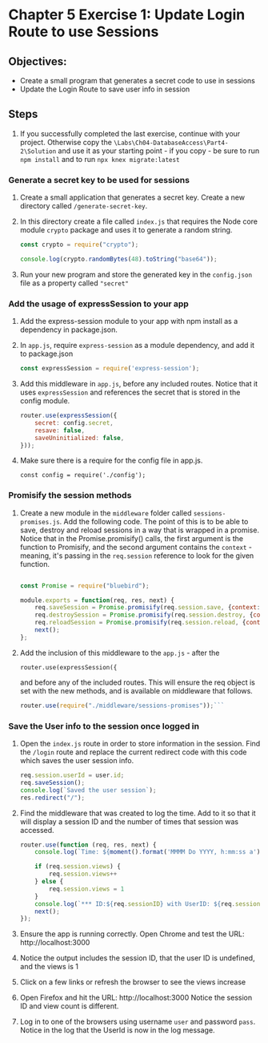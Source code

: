 # Chapter 5 Exercise 1: Update Login Route to use Sessions

## Objectives:
* Create a small program that generates a secret code to use in sessions
* Update the Login Route to save user info in session


## Steps 

1. If you successfully completed the last exercise, continue with your project. Otherwise copy the `\Labs\Ch04-DatabaseAccess\Part4-2\Solution` and use it as your starting point - if you copy - be sure to run `npm install` and to run ```npx knex migrate:latest```


### Generate a secret key to be used for sessions
1. Create a small application that generates a secret key. Create a new directory called `/generate-secret-key`.

1. In this directory create a file called `index.js` that requires the Node core module `crypto` package and uses it to generate a random string. 

	```javascript
	const crypto = require("crypto");

	console.log(crypto.randomBytes(48).toString("base64"));
	```

1. Run your new program and store the generated key in the `config.json` file as a property called `"secret"`


### Add the usage of expressSession to your app

1. Add the express-session module to your app with npm install as a dependency in package.json.

1. In `app.js`, require `express-session` as a module dependency, and add it to package.json 
	
	```javascript
	const expressSession = require('express-session');
	```

1. Add this middleware in `app.js`, before any included routes. Notice that it uses `expressSession` and references the secret that is stored in the config module. 
    ``` javascript
	router.use(expressSession({
		secret: config.secret,
		resave: false,
		saveUninitialized: false,
	}));
    ```

1. Make sure there is a require for the config file in app.js.

	`const config = require('./config');`


### Promisify the session methods

1. Create a new module in the `middleware` folder called `sessions-promises.js`. Add the following code. The point of this is to be able to save, destroy and reload sessions in a way that is wrapped in a promise. Notice that in the Promise.promisify() calls, the first argument is the function to Promisify, and the second argument contains the `context` - meaning, it's passing in the `req.session` reference to look for the given function.

	```javascript

	const Promise = require("bluebird");

	module.exports = function(req, res, next) {
		req.saveSession = Promise.promisify(req.session.save, {context: req.session});
		req.destroySession = Promise.promisify(req.session.destroy, {context: req.session});
		req.reloadSession = Promise.promisify(req.session.reload, {context: req.session});
		next();
	};
	```

1. Add the inclusion of this middleware to the `app.js` - after the 
	
	`router.use(expressSession({`
	
	 and before any of the included routes. This will ensure the req object is set with the new methods, and is available on middleware that follows.

	```javascript
	router.use(require("./middleware/sessions-promises"));```
	```

### Save the User info to the session once logged in

1. Open the `index.js` route in order to store information in the session. Find the `/login` route and replace the current redirect code with this code which saves the user session info.

	``` javascript
	req.session.userId = user.id;
	req.saveSession();
	console.log(`Saved the user session`);
	res.redirect("/");
	```

1. Find the middleware that was created to log the time. Add to it so that it will display a session ID and the number of times that session was accessed. 
	``` javascript
	router.use(function (req, res, next) {
		console.log(`Time: ${moment().format('MMMM Do YYYY, h:mm:ss a')}  `);

		if (req.session.views) {
			req.session.views++
		} else {
			req.session.views = 1
		}
		console.log(`*** ID:${req.sessionID} with UserID: ${req.session.userId} has: req.session.views = ${req.session.views}`);
		next();
	});
	```

1. Ensure the app is running correctly. Open Chrome and test the URL: http://localhost:3000

1. Notice the output includes the session ID, that the user ID is undefined, and the views is 1

1. Click on a few links or refresh the browser to see the views increase

1. Open Firefox and hit the URL:  http://localhost:3000 Notice the session ID and view count is different.

1. Log in to one of the browsers using username `user` and password `pass`. Notice in the log that the UserId is now in the log message.

